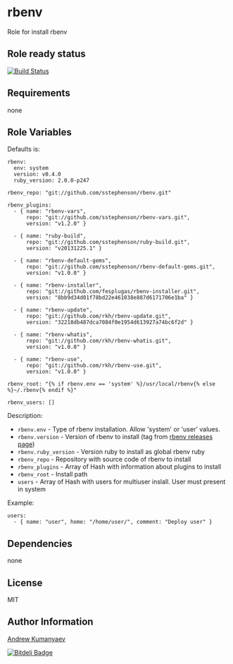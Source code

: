 rbenv
========

Role for install rbenv

Role ready status
------------

[![Build Status](https://travis-ci.org/zzet/ansible-rbenv-role.png?branch=master)](https://travis-ci.org/zzet/ansible-rbenv-role)

Requirements
------------

none

Role Variables
--------------

Defaults is:

    rbenv:
      env: system
      version: v0.4.0
      ruby_version: 2.0.0-p247

    rbenv_repo: "git://github.com/sstephenson/rbenv.git"

    rbenv_plugins:
      - { name: "rbenv-vars",
          repo: "git://github.com/sstephenson/rbenv-vars.git",
          version: "v1.2.0" }

      - { name: "ruby-build",
          repo: "git://github.com/sstephenson/ruby-build.git",
          version: "v20131225.1" }

      - { name: "rbenv-default-gems",
          repo: "git://github.com/sstephenson/rbenv-default-gems.git",
          version: "v1.0.0" }

      - { name: "rbenv-installer",
          repo: "git://github.com/fesplugas/rbenv-installer.git",
          version: "8bb9d34d01f78bd22e461038e887d6171706e1ba" }

      - { name: "rbenv-update",
          repo: "git://github.com/rkh/rbenv-update.git",
          version: "32218db487dca7084f0e1954d613927a74bc6f2d" }

      - { name: "rbenv-whatis",
          repo: "git://github.com/rkh/rbenv-whatis.git",
          version: "v1.0.0" }

      - { name: "rbenv-use",
          repo: "git://github.com/rkh/rbenv-use.git",
          version: "v1.0.0" }

    rbenv_root: "{% if rbenv.env == 'system' %}/usr/local/rbenv{% else %}~/.rbenv{% endif %}"

    rbenv_users: []

Description:

- ` rbenv.env ` - Type of rbenv installation. Allow 'system' or 'user' values.
- ` rbenv.version ` - Version of rbenv to install (tag from [rbenv releases page](https://github.com/sstephenson/rbenv/releases))
- ` rbenv.ruby_version ` - Version ruby to install as global rbenv ruby
- ` rbenv_repo ` - Repository with source code of rbenv to install
- ` rbenv_plugins ` - Array of Hash with information about plugins to install
- ` rbenv_root ` - Install path
- ` users ` - Array of Hash with users for multiuser inslall. User must present in system

Example:

    users:
      - { name: "user", home: "/home/user/", comment: "Deploy user" }

Dependencies
------------

none

License
-------

MIT

Author Information
------------------

[Andrew Kumanyaev](http://github.com/zzet)

[![Bitdeli Badge](https://d2weczhvl823v0.cloudfront.net/zzet/ansible-rbenv-role/trend.png)](https://bitdeli.com/free "Bitdeli Badge")

